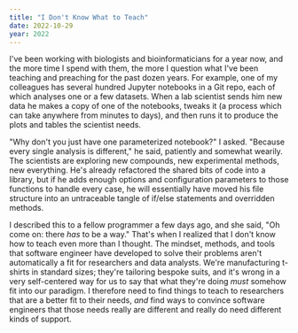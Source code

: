 ```yaml
---
title: "I Don't Know What to Teach"
date: 2022-10-29
year: 2022
---
```


I've been working with biologists and bioinformaticians for a year now,
and the more time I spend with them,
the more I question what I've been teaching and preaching for the past dozen years.
For example,
one of my colleagues has several hundred Jupyter notebooks in a Git repo,
each of which analyses one or a few datasets.
When a lab scientist sends him new data
he makes a copy of one of the notebooks,
tweaks it (a process which can take anywhere from minutes to days),
and then runs it to produce the plots and tables the scientist needs.

"Why don't you just have one parameterized notebook?" I asked.
"Because every single analysis is different," he said,
patiently and somewhat wearily.
The scientists are exploring new compounds, new experimental methods, new everything.
He's already refactored the shared bits of code into a library,
but if he adds enough options and configuration parameters to those functions
to handle every case,
he will essentially have moved his file structure into an untraceable tangle
of if/else statements
and overridden methods.

I described this to a fellow programmer a few days ago,
and she said,
"Oh come on: there *has* to be a way."
That's when I realized that I don't know how to teach even more than I thought.
The mindset, methods, and tools that software engineer have developed
to solve their problems
aren't automatically a fit for researchers and data analysts.
We're manufacturing t-shirts in standard sizes;
they're tailoring bespoke suits,
and it's wrong in a very self-centered way for us to say
that what they're doing *must* somehow fit into our paradigm.
I therefore need to find things to teach to researchers that are a better fit to their needs,
*and* find ways to convince software engineers
that those needs really are different
and really do need different kinds of support.
